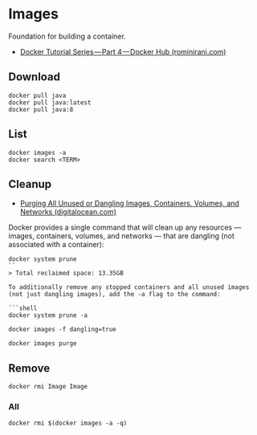# Images

Foundation for building a container.

* [Docker Tutorial Series — Part 4 — Docker Hub (rominirani.com)](https://rominirani.com/docker-tutorial-series-part-4-docker-hub-b51fb545dd8e)

## Download

```shell
docker pull java
docker pull java:latest
docker pull java:8
```

## List

```shell
docker images -a
docker search <TERM>
```

## Cleanup

* [Purging All Unused or Dangling Images, Containers, Volumes, and Networks (digitalocean.com)](https://www.digitalocean.com/community/tutorials/how-to-remove-docker-images-containers-and-volumes#purging-all-unused-or-dangling-images-containers-volumes-and-networks)

Docker provides a single command that will clean up any resources — images, containers, volumes, and networks — that are dangling (not associated with a container):

```shell
docker system prune
``
> Total reclaimed space: 13.35GB

To additionally remove any stopped containers and all unused images (not just dangling images), add the -a flag to the command:

```shell
docker system prune -a
```

```shell
docker images -f dangling=true
```

```shell
docker images purge
```

## Remove

```shell
docker rmi Image Image
```

### All

```shell
docker rmi $(docker images -a -q)
```
